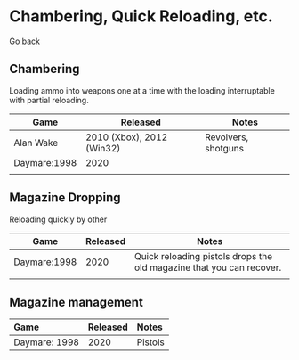 # Chambering, Quick Reloading, etc.

[Go back](./)

## Chambering
Loading ammo into weapons one at a time with the loading interruptable with partial reloading.

| Game         | Released                  | Notes               |
|--------------|---------------------------|---------------------|
| Alan Wake    | 2010 (Xbox), 2012 (Win32) | Revolvers, shotguns |
| Daymare:1998 | 2020                      |                     |
|              |                           |                     |

## Magazine Dropping
Reloading quickly by other

| Game         | Released | Notes                                                                    |
|--------------|----------|--------------------------------------------------------------------------|
| Daymare:1998 | 2020     | Quick reloading pistols drops the old magazine that you can recover.<br> |
|              |          |                                                                          |

## Magazine management

|Game|Released|Notes|
|:---|:---|:---|
|Daymare: 1998|2020|Pistols|
